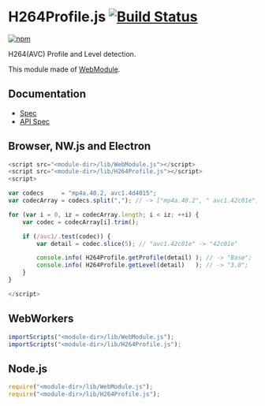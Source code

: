 # H264Profile.js [![Build Status](https://travis-ci.org/uupaa/H264Profile.js.svg)](https://travis-ci.org/uupaa/H264Profile.js)

[![npm](https://nodei.co/npm/uupaa.h264profile.js.svg?downloads=true&stars=true)](https://nodei.co/npm/uupaa.h264profile.js/)

H264(AVC) Profile and Level detection.

This module made of [WebModule](https://github.com/uupaa/WebModule).

## Documentation
- [Spec](https://github.com/uupaa/H264Profile.js/wiki/)
- [API Spec](https://github.com/uupaa/H264Profile.js/wiki/H264Profile)

## Browser, NW.js and Electron

```js
<script src="<module-dir>/lib/WebModule.js"></script>
<script src="<module-dir>/lib/H264Profile.js"></script>
<script>

var codecs     = "mp4a.40.2, avc1.4d4015";
var codecArray = codecs.split(","); // -> ["mp4a.40.2", " avc1.42c01e"]

for (var i = 0, iz = codecArray.length; i < iz; ++i) {
    var codec = codecArray[i].trim();

    if (/avc1/.test(codec)) {
        var detail = codec.slice(5); // "avc1.42c01e" -> "42c01e"

        console.info( H264Profile.getProfile(detail) ); // -> "Base";
        console.info( H264Profile.getLevel(detail)   ); // -> "3.0";
    }
}

</script>
```

## WebWorkers

```js
importScripts("<module-dir>/lib/WebModule.js");
importScripts("<module-dir>/lib/H264Profile.js");

```

## Node.js

```js
require("<module-dir>/lib/WebModule.js");
require("<module-dir>/lib/H264Profile.js");

```

